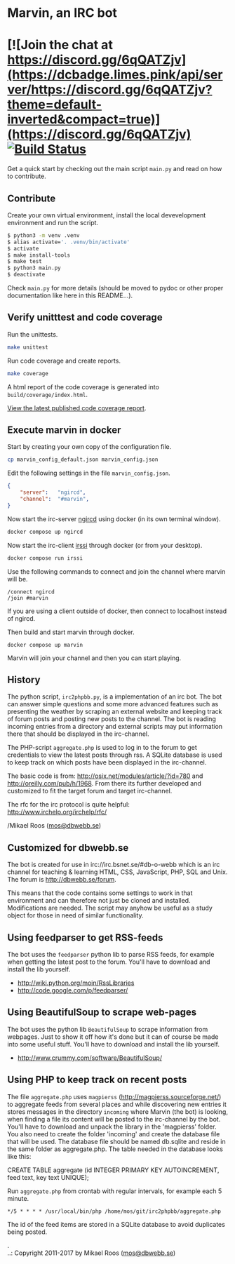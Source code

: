 Marvin, an IRC bot
==================

[![Join the chat at https://discord.gg/6qQATZjv](https://dcbadge.limes.pink/api/server/https://discord.gg/6qQATZjv?theme=default-inverted&compact=true)](https://discord.gg/6qQATZjv)
[![Build Status](https://github.com/mosbth/irc2phpbb/actions/workflows/main.yml/badge.svg)](https://github.com/mosbth/irc2phpbb/actions)
=======

Get a quick start by checking out the main script `main.py` and read on how to contribute.



Contribute
--------------------------

Create your own virtual environment, install the local devevelopment environment and run the script. 

```bash
$ python3 -m venv .venv
$ alias activate='. .venv/bin/activate'
$ activate
$ make install-tools
$ make test
$ python3 main.py
$ deactivate
```

Check `main.py` for more details (should be moved to pydoc or other proper documentation like here in this README...).



Verify unitttest and code coverage
--------------------------

Run the unittests.

```bash
make unittest
```

Run code coverage and create reports.

```bash
make coverage
```

A html report of the code coverage is generated into `build/coverage/index.html`.

[View the latest published code coverage report](https://mosbth.github.io/irc2phpbb/coverage/).



Execute marvin in docker
--------------------------

Start by creating your own copy of the configuration file.

```bash
cp marvin_config_default.json marvin_config.json
```

Edit the following settings in the file `marvin_config.json`.

```json
{
    "server":   "ngircd",
    "channel":  "#marvin",
}
```

Now start the irc-server [ngircd](https://hub.docker.com/r/linuxserver/ngircd) using docker (in its own terminal window).

```bash
docker compose up ngircd
```

Now start the irc-client [irssi](https://hub.docker.com/_/irssi) through docker (or from your desktop).

```bash
docker compose run irssi
```

Use the following commands to connect and join the channel where marvin will be.

```
/connect ngircd
/join #marvin
```

If you are using a client  outside of docker, then connect to localhost instead of ngircd.

Then build and start marvin through docker. 

```
docker compose up marvin
```

Marvin will join your channel and then you can start playing.



History
--------------------------
The python script, `irc2phpbb.py`, is a implementation of an irc bot. The bot can answer 
simple questions and some more advanced features such as presenting the weather by 
scraping an external website and keeping track of forum posts and posting new posts to 
the channel. The bot is reading incoming entries from a directory and external scripts may 
put information there that should be displayed in the irc-channel.

The PHP-script `aggregate.php` is used to log in to the forum to get credentials to view 
the latest posts through rss. A SQLite database is used to keep track on which posts 
have been displayed in the irc-channel.

The basic code is from: http://osix.net/modules/article/?id=780 and 
http://oreilly.com/pub/h/1968. From there its further developed and customized to fit the target
forum and target irc-channel.

The rfc for the irc protocol is quite helpful: http://www.irchelp.org/irchelp/rfc/

/Mikael Roos (mos@dbwebb.se)


Customized for dbwebb.se
----------------------------

The bot is created for use in irc://irc.bsnet.se/#db-o-webb which is an irc channel for 
teaching & learning HTML, CSS, JavaScript, PHP, SQL and Unix. The forum is http://dbwebb.se/forum. 

This means that the code contains some settings to work in that environment and can therefore
not just be cloned and installed. Modifications are needed. The script may anyhow be useful 
as a study object for those in need of similar functionality.


Using feedparser to get RSS-feeds
---------------------------------

The bot uses the `feedparser` python lib to parse RSS feeds, for example when getting the latest post to
the forum. You'll have to download and install the lib yourself.

* http://wiki.python.org/moin/RssLibraries
* http://code.google.com/p/feedparser/


Using BeautifulSoup to scrape web-pages
--------------------------------------

The bot uses the python lib `BeautifulSoup` to scrape information from webpages. Just to show it 
off how it's done but it can of course be made into some useful stuff. 
You'll have to download and install the lib yourself.

* http://www.crummy.com/software/BeautifulSoup/


Using PHP to keep track on recent posts
---------------------------------------

The file `aggregate.php` uses `magpierss` (http://magpierss.sourceforge.net/) to aggregate feeds from
several places and while discovering new entries it stores messages in the directory `incoming`
where Marvin (the bot) is looking, when finding a file its content will be posted to the 
irc-channel by the bot. You'll have to download and unpack the library in the 'magpierss' folder.
You also need to create the folder 'incoming' and create the database file that will be used. The 
database file should be named db.sqlite and reside in the same folder as aggregate.php. The table 
needed in the database looks like this:

CREATE TABLE aggregate (id INTEGER PRIMARY KEY AUTOINCREMENT, feed text, key text UNIQUE);

Run `aggregate.php` from crontab with regular intervals, for example each 5 minute.

```
*/5 * * * * /usr/local/bin/php /home/mos/git/irc2phpbb/aggregate.php
```
The id of the feed items are stored in a SQLite database to avoid duplicates being posted.



 .   
..:  Copyright 2011-2017 by Mikael Roos (mos@dbwebb.se)
